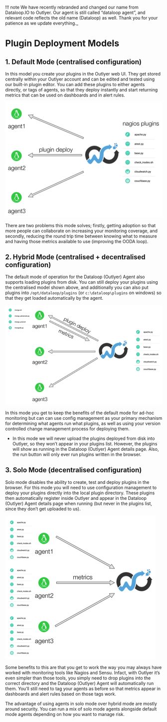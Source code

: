 !!! note
     We have recently rebranded and changed our name from Dataloop.IO to Outlyer. Our agent is still called “dataloop agent”, and relevant code reflects the old name (Dataloop) as well. Thank you for your patience as we update everything._

# Plugin Deployment Models

## 1. Default  Mode (centralised configuration)

 

In this model you create your plugins in the Outlyer web UI. They get stored centrally within your Outlyer account and can be edited and tested using our built-in plugin editor. You can add these plugins to either agents directly, or tags of agents, so that they deploy instantly and start returning metrics that can be used on dashboards and in alert rules.

![nagios plugins](../img/nagios_plugins.png)

There are two problems this mode solves; firstly, getting adoption so that more people can collaborate on increasing your monitoring coverage, and secondly, reducing the round trip time between knowing what to measure and having those metrics available to use (improving the OODA loop).

 

## 2. Hybrid  Mode (centralised + decentralised configuration)

 

The default mode of operation for the Dataloop (Outlyer) Agent also supports loading plugins from disk. You can still deploy your plugins using the centralised model shown above, and additionally you can also put plugins into `/opt/dataloop/plugins` (or `c:\dataloop\plugins` on windows) so that they get loaded automatically by the agent.

![nagios hybrid mode](../img/nagios_plugins_hybrid.png)

In this mode you get to keep the benefits of the default mode for ad-hoc monitoring but can can use config management as your primary mechanism for determining what agents run what plugins, as well as using your version controlled change management process for deploying them.

 

* In this mode we will never upload the plugins deployed from disk into Outlyer, so they won’t appear in your plugins list. However, the plugins will show as running in the Dataloop (Outlyer) Agent details page. Also, the run button will only ever run plugins written in the browser.
 

## 3. Solo Mode  (decentralised configuration)
 

Solo mode disables the ability to create, test and deploy plugins in the browser. For this mode you will need to use configuration management to deploy your plugins directly into the local plugin directory. These plugins then automatically register inside Outlyer and appear in the Dataloop (Outlyer) Agent details page when running (but never in the plugins list, since they don’t get uploaded to us).

![nagios plugins solo](../img/nagios_plugins_solo.png)

Some benefits to this are that you get to work the way you may always have worked with monitoring tools like Nagios and Sensu. Infact, with Outlyer it’s even simpler than those tools, you simply need to drop plugins into the correct directory and the Dataloop (Outlyer) Agent will automatically run them. You’ll still need to tag your agents as before so that metrics appear in dashboards and alert rules based on those tags work.
 

The advantage of using agents in solo mode over hybrid mode are mostly around security. You can run a mix of solo mode agents alongside default mode agents depending on how you want to manage risk.
